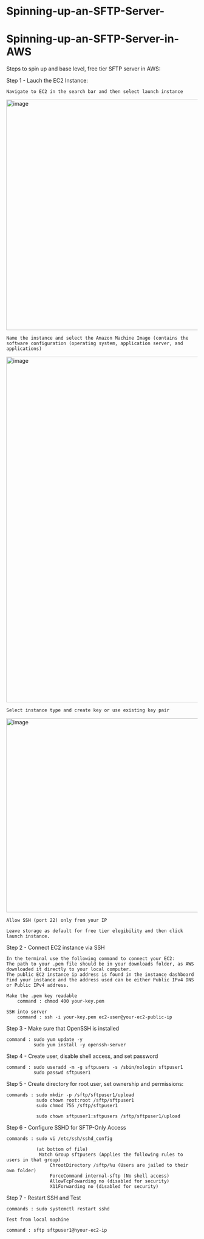 # Spinning-up-an-SFTP-Server-

# Spinning-up-an-SFTP-Server-in-AWS

Steps to spin up and base level, free tier SFTP server in AWS:

Step 1 - Lauch the EC2 Instance:

    Navigate to EC2 in the search bar and then select launch instance

<img width="1696" height="607" alt="image" src="https://github.com/user-attachments/assets/ad084644-f491-49de-a2c7-393177e29259" />

    Name the instance and select the Amazon Machine Image (contains the software configuration (operating system, application server, and applications)

<img width="1230" height="910" alt="image" src="https://github.com/user-attachments/assets/65276e15-5553-4cde-b4d7-29932e765b0a" />

    Select instance type and create key or use existing key pair

<img width="1243" height="511" alt="image" src="https://github.com/user-attachments/assets/73f09174-e83f-4e92-a18a-ae508133f4c1" />

    Allow SSH (port 22) only from your IP

    Leave storage as default for free tier elegibility and then click launch instance.


Step 2 - Connect EC2 instance via SSH

    In the terminal use the following command to connect your EC2:
    The path to your .pem file should be in your downloads folder, as AWS downloaded it directly to your local computer.
    The public EC2 instance ip address is found in the instance dashboard Find your instance and the address used can be either Public IPv4 DNS or Public IPv4 address.

    Make the .pem key readable 
        command : chmod 400 your-key.pem

    SSH into server 
        command : ssh -i your-key.pem ec2-user@your-ec2-public-ip

Step 3 - Make sure that OpenSSH is installed 

    command : sudo yum update -y 
              sudo yum install -y openssh-server

Step 4 - Create user, disable shell access, and set password

    command : sudo useradd -m -g sftpusers -s /sbin/nologin sftpuser1
              sudo passwd sftpuser1

Step 5 - Create directory for root user, set ownership and permissions:

    commands : sudo mkdir -p /sftp/sftpuser1/upload
               sudo chown root:root /sftp/sftpuser1
               sudo chmod 755 /sftp/sftpuser1

               sudo chown sftpuser1:sftpusers /sftp/sftpuser1/upload

Step 6 - Configure SSHD for SFTP-Only Access

    commands : sudo vi /etc/ssh/sshd_config

               (at bottom of file)
                Match Group sftpusers (Applies the following rules to users in that group)
                    ChrootDirectory /sftp/%u (Users are jailed to their own folder)
                    ForceCommand internal-sftp (No shell access)
                    AllowTcpFowarding no (disabled for security)
                    X11Forwarding no (disabled for security)

Step 7 - Restart SSH and Test

    commands : sudo systemctl restart sshd

    Test from local machine

    command : sftp sftpuser1@hyour-ec2-ip
    
